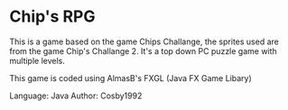 # Chip's RPG
This is a game based on the game Chips Challange, the sprites used are from the game Chip's Challange 2.
It's a top down PC puzzle game with multiple levels.

This game is coded using AlmasB's FXGL (Java FX Game Libary)

Language: Java
Author: Cosby1992
